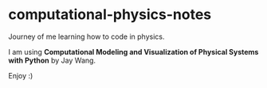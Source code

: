 # computational-physics-notes
Journey of me learning how to code in physics.

I am using **Computational Modeling and Visualization of Physical Systems with Python** by Jay Wang.

Enjoy :)
